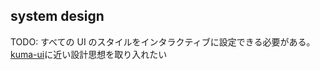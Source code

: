 ## system design

TODO:
すべての UI のスタイルをインタラクティブに設定できる必要がある。
[kuma-ui](https://github.com/kuma-ui/kuma-ui)に近い設計思想を取り入れたい